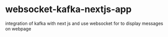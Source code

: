 # websocket-kafka-nextjs-app
integration of kafka with next js and use websocket for to display messages on webpage

